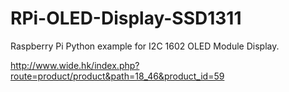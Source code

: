 RPi-OLED-Display-SSD1311
========================

Raspberry Pi Python example for I2C 1602 OLED Module Display.

http://www.wide.hk/index.php?route=product/product&path=18_46&product_id=59
